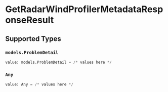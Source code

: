 # GetRadarWindProfilerMetadataResponseResult


## Supported Types

### `models.ProblemDetail`

```python
value: models.ProblemDetail = /* values here */
```

### `Any`

```python
value: Any = /* values here */
```

